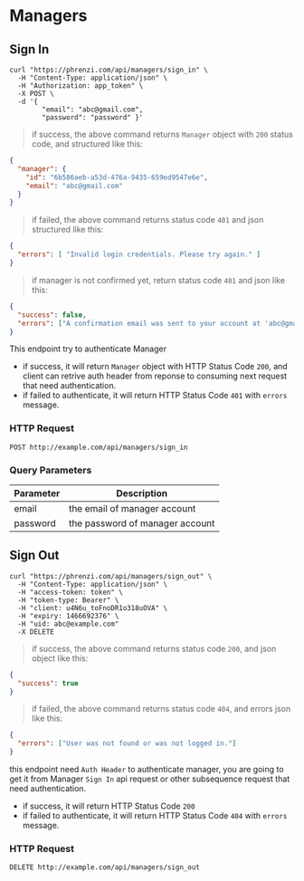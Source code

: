 # Managers

## Sign In

```shell
curl "https://phrenzi.com/api/managers/sign_in" \
  -H "Content-Type: application/json" \
  -H "Authorization: app_token" \
  -X POST \
  -d '{
        "email": "abc@gmail.com",
        "password": "password" }'
```

> if success, the above command returns `Manager` object with `200` status code, and structured like this:

```json
{
  "manager": {
    "id": "6b586aeb-a53d-476a-9435-659ed9547e6e",
    "email": "abc@gmail.com"
  }
}
```

> if failed, the above command returns status code `401` and json structured like this:

``` json
{
  "errors": [ "Invalid login credentials. Please try again." ]
}
```

> if manager is not confirmed yet, return status code `401` and json like this:

``` json
{
  "success": false,
  "errors": ["A confirmation email was sent to your account at 'abc@gmail.com'. You must follow the instructions in the email before your account can be activated"]
}
```

This endpoint try to authenticate Manager

* if success, it will return `Manager` object with HTTP Status Code `200`, and client can retrive
auth header from reponse to consuming next request that need authentication.
* if failed to authenticate, it will return HTTP Status Code `401` with `errors` message.

### HTTP Request

`POST http://example.com/api/managers/sign_in`

### Query Parameters

Parameter | Description
--------- | -----------
email | the email of manager account
password | the password of manager account


## Sign Out

```shell
curl "https://phrenzi.com/api/managers/sign_out" \
  -H "Content-Type: application/json" \
  -H "access-token: token" \
  -H "token-type: Bearer" \
  -H "client: u4N6u_toFnoDR1o318uOVA" \
  -H "expiry: 1466692376" \
  -H "uid: abc@example.com"
  -X DELETE
```

> if success, the above command returns status code `200`, and json object like this:

```json
{
  "success": true
}
```

> if failed, the above command returns status code `404`, and errors json like this:

``` json
{
  "errors": ["User was not found or was not logged in."]
}
```

this endpoint need `Auth Header` to authenticate manager,
you are going to get it from Manager `Sign In` api request
or other subsequence request that need authentication.

* if success, it will return HTTP Status Code `200`
* if failed to authenticate, it will return HTTP Status Code `404` with `errors` message.

### HTTP Request

`DELETE http://example.com/api/managers/sign_out`
